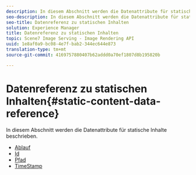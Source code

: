 ```yaml
---
description: In diesem Abschnitt werden die Datenattribute für statische Inhalte beschrieben.
seo-description: In diesem Abschnitt werden die Datenattribute für statische Inhalte beschrieben.
seo-title: Datenreferenz zu statischen Inhalten
solution: Experience Manager
title: Datenreferenz zu statischen Inhalten
topic: Scene7 Image Serving - Image Rendering API
uuid: 1e8af0a9-bc08-4e7f-bab2-344ec644e873
translation-type: tm+mt
source-git-commit: 4169757880407b62addd0a70ef1807d8b195820b

---
```



# Datenreferenz zu statischen Inhalten{#static-content-data-reference}

In diesem Abschnitt werden die Datenattribute für statische Inhalte beschrieben.

* [Ablauf](r-expiration-static.md)
* [Id](r-id-static.md)
* [Pfad](r-path-static.md)
* [TimeStamp](r-timestamp-static.md)
